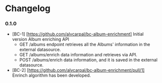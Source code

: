 # Changelog

### 0.1.0
* [BC-1] [https://github.com/alvcarpal/bc-album-enrichment]  Initial version Album enriching API
  - GET /albums endpoint retrieves all the Albums' information in the external datasource.
  - GET /albums/enrich data information and retrieves via API.
  - POST /albums/enrich data information, and it is saved in the external datasource.
* [BC-2] [https://github.com/alvcarpal/bc-album-enrichment/pull/1] Enrinch algorithm has been developed.